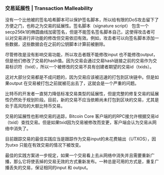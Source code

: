 ### 交易延展性 \| Transaction Malleability

没有一个比他被的签名哈希脚本可以保护签名脚本，所以给有限的DoS攻击留下了方便之门，也称之为交易的延展性。签名脚本（signature script） 包含一个secp256k1的椭圆曲线加密签名，但是不能签名签名脚本自己，这使得攻击者可以对交易进行非功能的修改但交易依旧有效。例如，攻击者可以向签名脚本添加一些数据，这些数据会在之前的公钥脚本计算前被删除。



尽管修改是没有影响交易功能，所以攻击者既不能修改input 也不能修改output，但是他们修改了交易的hash值。因为交易会通过交易hash链接之前的交易作为交易标识符（txid），所以一个被修改的交易不具有创建者期望的交易id（txids）。

这对大部分交易都是不成问题的，因为交易应该被迅速的打包到区块链中。但是如果output 在交易被打包之前就被花出去了，这就会是一个严重的问题。



比特币的开发者一直努力降低标准交易类型的延展性，但是完整的修复交易的延展性仍然处于规划阶段。目前，新的交易不应当依赖尚未打包到区块的交易，尤其是处于高风险的大额比特币交易。



交易的延展性也影响交易的追踪，Bitcoin Core 客户端的的RPC接允许根据交易id （txid）查找交易。但是如果txid因为交易被修改而变更，客户端会认为交易从网络中消失了。



目前跟踪交易的最佳实践应当是跟踪作为交易input的未花费输出（UTXOS），因为utxo 只能在有效交易的情况下被改变。

最佳的实践方案进一步规定，如果一个交易看上去从网络中消失并且需要重新广播，那么它将使丢掉的交易无效的方式重新发布。一种总是可用的方式是，重复广播丢失的交易，保证相同的input 和 output。

